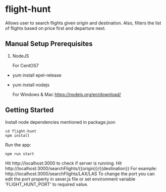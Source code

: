 # flight-hunt
Allows user to search flights given origin and destination. Also, filters the list of flights based on price first and departure next.

## Manual Setup Prerequisites ##
1. NodeJS
	
	For CentOS7
  * yum install epel-release
  * yum install nodejs
	
	For Windows & Mac
	https://nodejs.org/en/download/
	
## Getting Started ##
Install node dependencies mentioned in package.json
   ~~~~
   cd flight-hunt
   npm install
   ~~~~

Run the app:
   ~~~~
   npm run start
   ~~~~	
   
Hit http://localhost:3000 to check if server is running.
Hit http://localhost:3000/searchFlights/{{origin}}/{{destination}}
For example: http://localhost:3000/searchFlights/LAX/LAS
To change the port you can edit the port property in sever.js file or set environment variable 'FLIGHT_HUNT_PORT' to required value.
